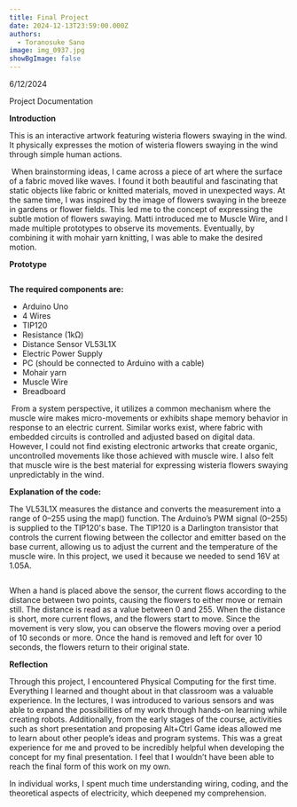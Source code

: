 ```yaml
---
title: Final Project
date: 2024-12-13T23:59:00.000Z
authors:
  - Toranosuke Sano
image: img_0937.jpg
showBgImage: false
---
```

6/12/2024

Project Documentation

**Introduction**

This is an interactive artwork featuring wisteria flowers swaying in the wind. It physically expresses the motion of wisteria flowers swaying in the wind through simple human actions.

 When brainstorming ideas, I came across a piece of art where the surface of a fabric moved like waves. I found it both beautiful and fascinating that static objects like fabric or knitted materials, moved in unexpected ways. At the same time, I was inspired by the image of flowers swaying in the breeze in gardens or flower
fields. This led me to the concept of expressing the subtle motion of flowers swaying. Matti introduced me to Muscle Wire, and I made multiple prototypes to observe its movements. Eventually, by combining it with mohair yarn knitting, I was able to make the desired motion.

**Prototype** 

![]()

**The required components are:**

* Arduino Uno
* 4 Wires
* TIP120
* Resistance (1kΩ)
* Distance Sensor VL53L1X
* Electric Power Supply
* PC (should be connected to Arduino with a cable)
* Mohair yarn
* Muscle Wire
* Breadboard

 From a system perspective, it utilizes a common mechanism where the muscle wire makes micro-movements or exhibits shape memory behavior in response to an electric current. Similar works exist, where fabric with embedded circuits is controlled and adjusted based on digital data. However, I could not find existing electronic artworks that create organic, uncontrolled movements like those achieved with muscle wire. I also felt that muscle wire is the best material for expressing wisteria flowers swaying unpredictably in the wind.

**Explanation of the code:**

The VL53L1X measures the distance and converts the measurement into a range of 0–255 using the map() function. The Arduino’s PWM signal (0–255) is supplied to the TIP120's base. The TIP120 is a Darlington transistor that controls the current flowing between the collector and emitter based on the base current, allowing us to adjust the current and the temperature of the muscle wire. In this project, we used it because we needed to send 16V at 1.05A.

![]()

 When a hand is placed above the sensor, the current flows according to the distance between two points, causing the flowers to either move or remain still. The distance is read as a value between 0 and 255. When the distance is short, more current flows, and the flowers start to move. Since the movement is very slow, you can observe the flowers moving over a period of 10 seconds or more. Once the hand is removed and left for over 10 seconds, the flowers return to their original state.

**Reflection** 

Through this project, I encountered Physical Computing for the first time. Everything I learned and thought about in that classroom was a valuable experience. In the lectures, I was introduced to various sensors and was able to expand the possibilities of my work through hands-on learning while creating robots. Additionally, from the early stages of the course, activities such as short presentation and proposing Alt+Ctrl Game ideas allowed me to learn about other people’s ideas and program systems. This was a great experience for me and proved to be incredibly helpful when developing the concept for my final presentation. I feel that I wouldn’t have been able to reach the final form of this work on my own.

In individual works, I spent much time understanding wiring, coding, and the theoretical aspects of electricity, which deepened my comprehension.
